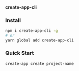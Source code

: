 #### create-app-cli

### Install
```bash
npm i create-app-cli -g
# or
yarn global add create-app-cli
```
 ### Quick Start
  ```bash
  create-app create project-name
  ```





